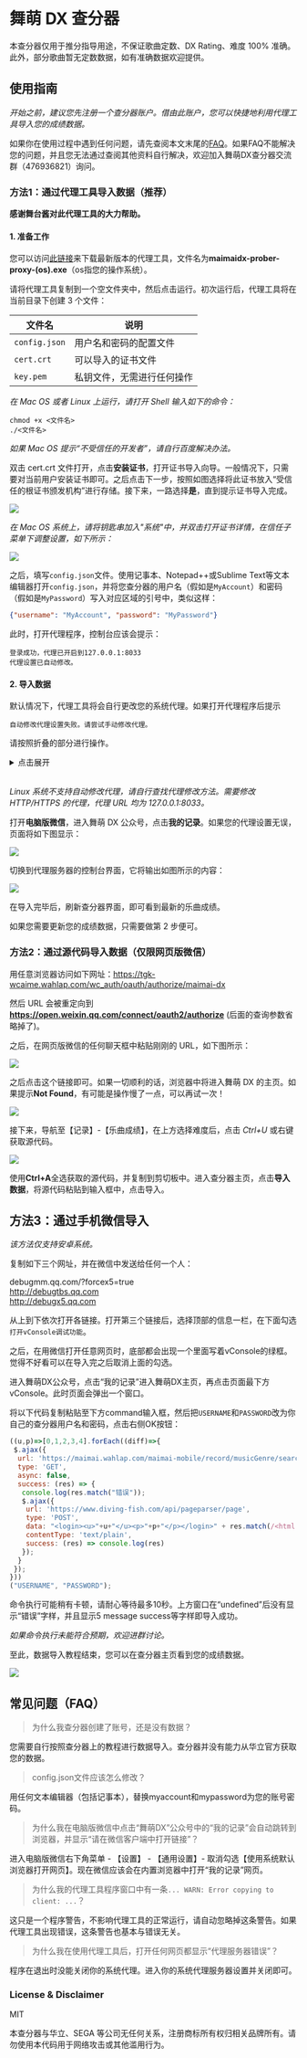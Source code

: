 # 舞萌 DX 查分器

本查分器仅用于推分指导用途，不保证歌曲定数、DX Rating、难度 100% 准确。此外，部分歌曲暂无定数数据，如有准确数据欢迎提供。

## 使用指南

*开始之前，建议您先注册一个查分器账户。借由此账户，您可以快捷地利用代理工具导入您的成绩数据。*

如果你在使用过程中遇到任何问题，请先查阅本文末尾的[FAQ](#FAQ)。如果FAQ不能解决您的问题，并且您无法通过查阅其他资料自行解决，欢迎加入舞萌DX查分器交流群（476936821）询问。

### 方法1：通过代理工具导入数据（推荐）

**感谢舞台酱对此代理工具的大力帮助。**

#### 1. 准备工作

您可以访问[此链接](https://github.com/Diving-Fish/maimaidx-prober/releases)来下载最新版本的代理工具，文件名为**maimaidx-prober-proxy-(os).exe**（os指您的操作系统）。

请将代理工具复制到一个空文件夹中，然后点击运行。初次运行后，代理工具将在当前目录下创建 3 个文件：

|文件名|说明|
|------|----|
|`config.json`|用户名和密码的配置文件|
|`cert.crt`|可以导入的证书文件|
|`key.pem`|私钥文件，无需进行任何操作|

*在 Mac OS 或者 Linux 上运行，请打开 Shell 输入如下的命令：*
```plain
chmod +x <文件名>
./<文件名>
```
*如果 Mac OS 提示“不受信任的开发者”，请自行百度解决办法。*

双击 cert.crt 文件打开，点击**安装证书**，打开证书导入向导。一般情况下，只需要对当前用户安装证书即可。之后点击下一步，按照如图选择将此证书放入“受信任的根证书颁发机构”进行存储。接下来，一路选择**是**，直到提示证书导入完成。

![](https://www.diving-fish.com/images/maimaidx-prober/1.png)

*在 Mac OS 系统上，请将钥匙串加入"系统"中，并双击打开证书详情，在信任子菜单下调整设置，如下所示：*

![](https://www.diving-fish.com/images/maimaidx-prober/9.png)

之后，填写`config.json`文件。使用记事本、Notepad++或Sublime Text等文本编辑器打开`config.json`，并将您查分器的用户名（假如是`MyAccount`）和密码（假如是`MyPassword`）写入对应区域的引号中，类似这样：

```json
{"username": "MyAccount", "password": "MyPassword"}
```

此时，打开代理程序，控制台应该会提示：

```plain
登录成功，代理已开启到127.0.0.1:8033
代理设置已自动修改。
```

#### 2. 导入数据

默认情况下，代理工具将会自行更改您的系统代理。如果打开代理程序后提示

```plain
自动修改代理设置失败。请尝试手动修改代理。
```

请按照折叠的部分进行操作。

<details>

<summary>点击展开</summary>
&nbsp;

*以下为Windows 10 系统的代理服务器设置方法。如果您的系统是Windows 10以外的Windows系统（如Windows 7），您可以自行搜索相应系统的代理服务器设置方法。*

打开代理程序后，在 Windows 设置中搜索**代理服务器设置**，进入设置界面，将设置调整如下图所示，之后点击保存。

![](https://www.diving-fish.com/images/maimaidx-prober/3.png)

*如果您使用了其他的系统代理软件（ Shadowsocks、V2Ray 等），请将它们关闭或调整至直连模式再进行设置。*

</details>
&nbsp;

*Linux 系统不支持自动修改代理，请自行查找代理修改方法。需要修改 HTTP/HTTPS 的代理，代理 URL 均为 127.0.0.1:8033。*

打开**电脑版微信**，进入舞萌 DX 公众号，点击**我的记录**。如果您的代理设置无误，页面将如下图显示：

![](https://www.diving-fish.com/images/maimaidx-prober/4.png)

切换到代理服务器的控制台界面，它将输出如图所示的内容：

![](https://www.diving-fish.com/images/maimaidx-prober/5.png)

在导入完毕后，刷新查分器界面，即可看到最新的乐曲成绩。

如果您需要更新您的成绩数据，只需要做第 2 步便可。

### 方法2：通过源代码导入数据（仅限网页版微信）

用任意浏览器访问如下网址：https://tgk-wcaime.wahlap.com/wc_auth/oauth/authorize/maimai-dx

然后 URL 会被重定向到 **https://open.weixin.qq.com/connect/oauth2/authorize** (后面的查询参数省略掉了)。

之后，在网页版微信的任何聊天框中粘贴刚刚的 URL，如下图所示：

![](https://www.diving-fish.com/images/maimaidx-prober/8.png)

之后点击这个链接即可。如果一切顺利的话，浏览器中将进入舞萌 DX 的主页。如果提示**Not Found**，有可能是操作慢了一点，可以再试一次！

![](https://www.diving-fish.com/images/maimaidx-prober/7.png)

接下来，导航至【记录】-【乐曲成绩】，在上方选择难度后，点击 *Ctrl+U* 或右键获取源代码。

![](https://www.diving-fish.com/images/maimaidx-prober/6.png)

使用**Ctrl+A**全选获取的源代码，并复制到剪切板中。进入查分器主页，点击**导入数据**，将源代码粘贴到输入框中，点击导入。

## 方法3：通过手机微信导入

*该方法仅支持安卓系统。*

复制如下三个网址，并在微信中发送给任何一个人：

debugmm.qq.com/?forcex5=true  
http://debugtbs.qq.com  
http://debugx5.qq.com

从上到下依次打开各链接。打开第三个链接后，选择顶部的信息一栏，在下面勾选`打开vConsole调试功能`。

之后，在用微信打开任意网页时，底部都会出现一个里面写着vConsole的绿框。觉得不好看可以在导入完之后取消上面的勾选。

进入舞萌DX公众号，点击“我的记录”进入舞萌DX主页，再点击页面最下方vConsole。此时页面会弹出一个窗口。

将以下代码复制粘贴至下方command输入框，然后把`USERNAME`和`PASSWORD`改为你自己的查分器用户名和密码，点击右侧OK按钮：

``` javascript
((u,p)=>[0,1,2,3,4].forEach((diff)=>{
 $.ajax({
  url: 'https://maimai.wahlap.com/maimai-mobile/record/musicGenre/search/?genre=99&diff='+diff,
  type: 'GET',
  async: false,
  success: (res) => {
   console.log(res.match("错误"));
   $.ajax({
    url: 'https://www.diving-fish.com/api/pageparser/page',
    type: 'POST',
    data: "<login><u>"+u+"</u><p>"+p+"</p></login>" + res.match(/<html.*>([\s\S]*)<\/html>/)[1].replace(/\s+/g,' '),
    contentType: 'text/plain',
    success: (res) => console.log(res)
   });
  }
 });
}))
("USERNAME", "PASSWORD");
```

命令执行可能稍有卡顿，请耐心等待最多10秒。上方窗口在“undefined”后没有显示“错误”字样，并且显示5 message success等字样即导入成功。

*如果命令执行未能符合预期，欢迎进群讨论。*

至此，数据导入教程结束，您可以在查分器主页看到您的成绩数据。

![](https://www.diving-fish.com/images/maimaidx-prober/10.png)

## <span id="FAQ">常见问题（FAQ）</span>

> 为什么我查分器创建了账号，还是没有数据？

您需要自行按照查分器上的教程进行数据导入。查分器并没有能力从华立官方获取您的数据。

> config.json文件应该怎么修改？

用任何文本编辑器（包括记事本），替换myaccount和mypassword为您的账号密码。

> 为什么我在电脑版微信中点击“舞萌DX”公众号中的“我的记录”会自动跳转到浏览器，并显示“请在微信客户端中打开链接”？

进入电脑版微信右下角菜单 - 【设置】 - 【通用设置】- 取消勾选【使用系统默认浏览器打开网页】。现在微信应该会在内置浏览器中打开“我的记录”网页。

> 为什么我的代理工具程序窗口中有一条`... WARN: Error copying to client: ...`？

这只是一个程序警告，不影响代理工具的正常运行，请自动忽略掉这条警告。如果代理工具出现错误，这条警告也基本与错误无关。

> 为什么我在使用代理工具后，打开任何网页都显示“代理服务器错误”？

程序在退出时没能关闭你的系统代理。进入你的系统代理服务器设置并关闭即可。

### License & Disclaimer

MIT

本查分器与华立、SEGA 等公司无任何关系，注册商标所有权归相关品牌所有。请勿使用本代码用于网络攻击或其他滥用行为。
